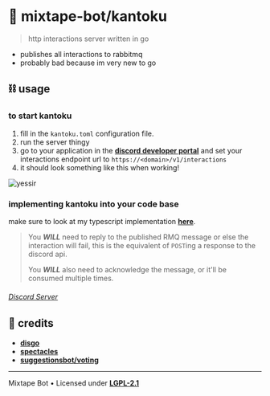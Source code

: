 # 📡 mixtape-bot/kantoku

> http interactions server written in go

- publishes all interactions to rabbitmq
- probably bad because im very new to go

## ⛓️ usage

### to start kantoku

1. fill in the `kantoku.toml` configuration file.
2. run the server thingy
3. go to your application in the [**discord developer portal**](https://discord.com/developers/applications) and set your interactions endpoint url to `https://<domain>/v1/interactions`
4. it should look something like this when working!

![yessir](https://media.discordapp.net/attachments/830270945213284403/933854420410728458/unknown.png)

### implementing kantoku into your code base

make sure to look at my typescript implementation [**here**](/test).

> You **_WILL_** need to reply to the published RMQ message or else the interaction will fail,
> this is the equivalent of `POST`ing a response to the discord api.
> 
> You **_WILL_** also need to acknowledge the message, or it'll be consumed multiple times.

###### [Discord Server](https://discord.gg/Vkbmb8kuH4)

## 📜 credits

- [**disgo**](https://github.com/DisgoOrg/Disgo)
- [**spectacles**](https://github.com/spac-tacles/go)
- [**suggestionsbot/voting**](https://github.com/suggestionsbot/voting) 

---

Mixtape Bot &bull; Licensed under [**LGPL-2.1**](/LICENSE) 
